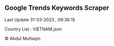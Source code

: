 

## Google Trends Keywords Scraper 
 
Last Update 31-03-2023 , 09:36:15

Country List :
VIETNAM.json



© Abdul Muttaqin 
